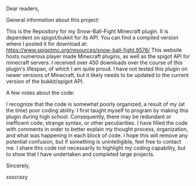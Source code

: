 Dear readers,

General information about this project:

This is the Repository for my Snow-Ball-Fight Minecraft plugin.
It is dependent on spigot/bukkit for its API.
You can find a compiled version where I posted it for download at: https://www.spigotmc.org/resources/snow-ball-fight.9576/
This website hosts numerous player made Minecraft plugins, as well as the spigot API for minecraft servers.
I received over 450 downloads over the course of this plugin's lifespan, of which I am quite proud.
I have not tested this plugin on newer versions of Minecraft, but it likely needs to be updated to the current version of the bukkit/spigot API.

A few notes about the code:

I recognize that the code is somewhat poorly organized, a result of my (at the time) poor coding ability. I first taught myself to program by making this plugin during high school. Consequently, there may be redundant or inefficent code, strange syntax, or other peculiarities. I have filled the code with comments in order to better explain my thought process, organization, and what was happening in each block of code. I hope this will remove any potential confusion, but if something is unintelligible, feel free to contact me. I share this code not necessarily to highlight my coding capability, but to show that I have undertaken and completed large projects.

Sincerely,

ssscrazy
